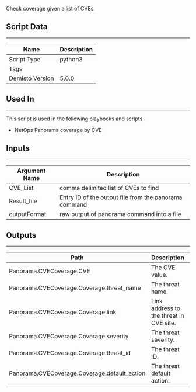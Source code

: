 Check coverage given a list of CVEs.

## Script Data
---

| **Name** | **Description** |
| --- | --- |
| Script Type | python3 |
| Tags |  |
| Demisto Version | 5.0.0 |

## Used In
---
This script is used in the following playbooks and scripts.
* NetOps Panorama coverage by CVE

## Inputs
---

| **Argument Name** | **Description** |
| --- | --- |
| CVE_List | comma delimited list of CVEs to find |
| Result_file | Entry ID of the output file from the panorama command |
| outputFormat | raw output of panorama command into a file |

## Outputs
---

| **Path** | **Description** | **Type** |
| --- | --- | --- |
| Panorama.CVECoverage.CVE | The CVE value.| String |
| Panorama.CVECoverage.Coverage.threat_name | The threat name. | String |
| Panorama.CVECoverage.Coverage.link | Link address to the threat in CVE site. | String |
| Panorama.CVECoverage.Coverage.severity | The threat severity. | String |
| Panorama.CVECoverage.Coverage.threat_id | The threat ID. | Number |
| Panorama.CVECoverage.Coverage.default_action | The threat default action. | String |

